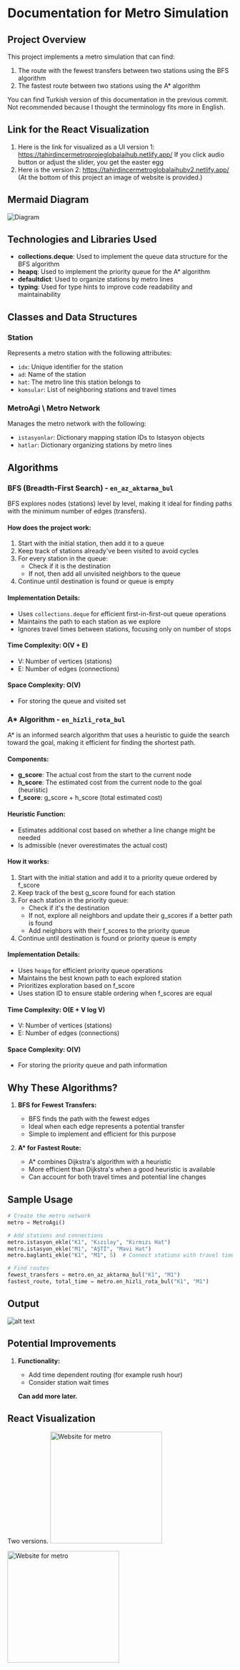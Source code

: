 # Documentation for Metro Simulation

## Project Overview

This project implements a metro simulation that can find:

1. The route with the fewest transfers between two stations using the BFS algorithm
2. The fastest route between two stations using the A\* algorithm

You can find Turkish version of this documentation in the previous commit. Not recommended because I thought the terminology fits more in English.

## Link for the React Visualization

1. Here is the link for visualized as a UI version 1: https://tahirdincermetroprojeglobalaihub.netlify.app/
   If you click audio button or adjust the slider, you get the easter egg
2. Here is the version 2:
   https://tahirdincermetroglobalaihubv2.netlify.app/
   (At the bottom of this project an image of website is provided.)

## Mermaid Diagram

![Diagram](image.png)

## Technologies and Libraries Used

- **collections.deque**: Used to implement the queue data structure for the BFS algorithm
- **heapq**: Used to implement the priority queue for the A\* algorithm
- **defaultdict**: Used to organize stations by metro lines
- **typing**: Used for type hints to improve code readability and maintainability

## Classes and Data Structures

### Station

Represents a metro station with the following attributes:

- `idx`: Unique identifier for the station
- `ad`: Name of the station
- `hat`: The metro line this station belongs to
- `komsular`: List of neighboring stations and travel times

### MetroAgi \ Metro Network

Manages the metro network with the following:

- `istasyonlar`: Dictionary mapping station IDs to Istasyon objects
- `hatlar`: Dictionary organizing stations by metro lines

## Algorithms

### BFS (Breadth-First Search) - `en_az_aktarma_bul`

BFS explores nodes (stations) level by level, making it ideal for finding paths with the minimum number of edges (transfers).

#### How does the project work:

1. Start with the initial station, then add it to a queue
2. Keep track of stations already've been visited to avoid cycles
3. For every station in the queue:
   - Check if it is the destination
   - If not, then add all unvisited neighbors to the queue
4. Continue until destination is found or queue is empty

#### Implementation Details:

- Uses `collections.deque` for efficient first-in-first-out queue operations
- Maintains the path to each station as we explore
- Ignores travel times between stations, focusing only on number of stops

#### Time Complexity: O(V + E)

- V: Number of vertices (stations)
- E: Number of edges (connections)

#### Space Complexity: O(V)

- For storing the queue and visited set

### A\* Algorithm - `en_hizli_rota_bul`

A\* is an informed search algorithm that uses a heuristic to guide the search toward the goal, making it efficient for finding the shortest path.

#### Components:

- **g_score**: The actual cost from the start to the current node
- **h_score**: The estimated cost from the current node to the goal (heuristic)
- **f_score**: g_score + h_score (total estimated cost)

#### Heuristic Function:

- Estimates additional cost based on whether a line change might be needed
- Is admissible (never overestimates the actual cost)

#### How it works:

1. Start with the initial station and add it to a priority queue ordered by f_score
2. Keep track of the best g_score found for each station
3. For each station in the priority queue:
   - Check if it's the destination
   - If not, explore all neighbors and update their g_scores if a better path is found
   - Add neighbors with their f_scores to the priority queue
4. Continue until destination is found or priority queue is empty

#### Implementation Details:

- Uses `heapq` for efficient priority queue operations
- Maintains the best known path to each explored station
- Prioritizes exploration based on f_score
- Uses station ID to ensure stable ordering when f_scores are equal

#### Time Complexity: O(E + V log V)

- V: Number of vertices (stations)
- E: Number of edges (connections)

#### Space Complexity: O(V)

- For storing the priority queue and path information

## Why These Algorithms?

1. **BFS for Fewest Transfers:**

   - BFS finds the path with the fewest edges
   - Ideal when each edge represents a potential transfer
   - Simple to implement and efficient for this purpose

2. **A\* for Fastest Route:**
   - A\* combines Dijkstra's algorithm with a heuristic
   - More efficient than Dijkstra's when a good heuristic is available
   - Can account for both travel times and potential line changes

## Sample Usage

```python
# Create the metro network
metro = MetroAgi()

# Add stations and connections
metro.istasyon_ekle("K1", "Kızılay", "Kırmızı Hat")
metro.istasyon_ekle("M1", "AŞTİ", "Mavi Hat")
metro.baglanti_ekle("K1", "M1", 5)  # Connect stations with travel time

# Find routes
fewest_transfers = metro.en_az_aktarma_bul("K1", "M1")
fastest_route, total_time = metro.en_hizli_rota_bul("K1", "M1")
```

## Output

![alt text](image-1.png)

## Potential Improvements

1. **Functionality:**

   - Add time dependent routing (for example rush hour)
   - Consider station wait times

   **Can add more later.**

## React Visualization

Two versions.
<img src="metroglobalaihubtahirdincerproje.png" width="250" alt="Website for metro">

<img src="v2.png" width="250" alt="Website for metro">
